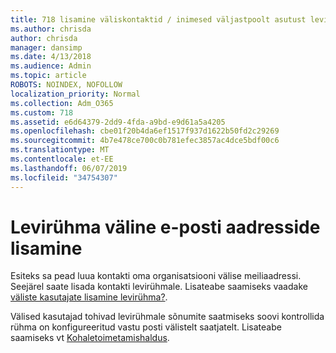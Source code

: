 ```yaml
---
title: 718 lisamine väliskontaktid / inimesed väljastpoolt asutust leviloendile
ms.author: chrisda
author: chrisda
manager: dansimp
ms.date: 4/13/2018
ms.audience: Admin
ms.topic: article
ROBOTS: NOINDEX, NOFOLLOW
localization_priority: Normal
ms.collection: Adm_O365
ms.custom: 718
ms.assetid: e6d64379-2dd9-4fda-a9bd-e9d61a5a4205
ms.openlocfilehash: cbe01f20b4da6ef1517f937d1622b50fd2c29269
ms.sourcegitcommit: 4b7e478ce700c0b781efec3857ac4dce5bdf00c6
ms.translationtype: MT
ms.contentlocale: et-EE
ms.lasthandoff: 06/07/2019
ms.locfileid: "34754307"
---
```

# <a name="add-external-email-addresses-to-a-distribution-group"></a>Levirühma väline e-posti aadresside lisamine

Esiteks sa pead luua kontakti oma organisatsiooni välise meiliaadressi. Seejärel saate lisada kontakti levirühmale. Lisateabe saamiseks vaadake [väliste kasutajate lisamine levirühma?](https://support.office.com/client/caa0f310-0bb7-48e3-8ad2-cb358b53bbba).

Välised kasutajad tohivad levirühmale sõnumite saatmiseks soovi kontrollida rühma on konfigureeritud vastu posti välistelt saatjatelt. Lisateabe saamiseks vt [Kohaletoimetamishaldus](https://technet.microsoft.com/library/bb124513.aspx#deliverymanagement).
